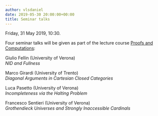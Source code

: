 ```yaml
---
author: vlsdaniel
date: 2019-05-30 20:00:00+00:00
title: Seminar talks
---
```



Friday, 31 May 2019, 10:30.

Four seminar talks will be given as part of the lecture course [Proofs and Computations](https://www.unitn.it/drmath/46/courses):

Giulio Fellin (University of Verona)  
_NID and Fullness_

Marco Girardi (University of Trento)  
_Diagonal Arguments in Cartesian Closed Categories_

Luca Pasetto (University of Verona)  
_Incompleteness via the Halting Problem_

Francesco Sentieri (University of Verona)  
_Grothendieck Universes and Strongly Inaccessible Cardinals_
